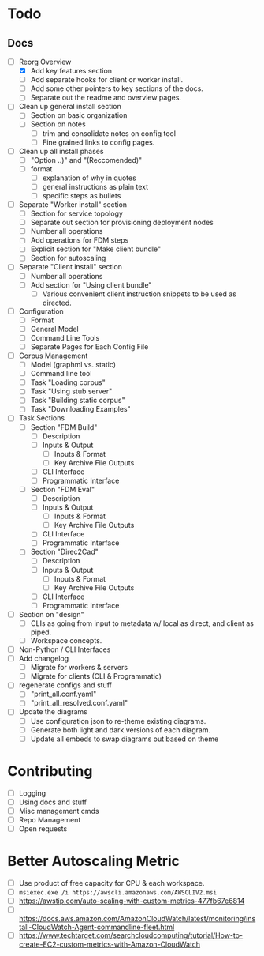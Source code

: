 # Todo

## Docs

- [ ] Reorg Overview
    - [x] Add key features section
    - [ ] Add separate hooks for client or worker install.
    - [ ] Add some other pointers to key sections of the docs.
    - [ ] Separate out the readme and overview pages.
- [ ] Clean up general install section
    - [ ] Section on basic organization
    - [ ] Section on notes
      - [ ] trim and consolidate notes on config tool
      - [ ] Fine grained links to config pages.
- [ ] Clean up all install phases
    - [ ] "Option ..)" and "(Reccomended)"
    - [ ] format
        - [ ] explanation of why in quotes
        - [ ] general instructions as plain text
        - [ ] specific steps as bullets
- [ ] Separate "Worker install" section
    - [ ] Section for service topology
    - [ ] Separate out section for provisioning deployment nodes
    - [ ] Number all operations
    - [ ] Add operations for FDM steps
    - [ ] Explicit section for "Make client bundle"
    - [ ] Section for autoscaling
- [ ] Separate "Client install" section
    - [ ] Number all operations
    - [ ] Add section for "Using client bundle"
        - [ ] Various convenient client instruction snippets to be used as
          directed.
- [ ] Configuration
    - [ ] Format
    - [ ] General Model
    - [ ] Command Line Tools
    - [ ] Separate Pages for Each Config File
- [ ] Corpus Management
    - [ ] Model (graphml vs. static)
    - [ ] Command line tool
    - [ ] Task "Loading corpus"
    - [ ] Task "Using stub server"
    - [ ] Task "Building static corpus"
    - [ ] Task "Downloading Examples"
- [ ] Task Sections
    - [ ] Section "FDM Build"
        - [ ] Description
        - [ ] Inputs & Output
            - [ ] Inputs & Format
            - [ ] Key Archive File Outputs
        - [ ] CLI Interface
        - [ ] Programmatic Interface
    - [ ] Section "FDM Eval"
        - [ ] Description
        - [ ] Inputs & Output
            - [ ] Inputs & Format
            - [ ] Key Archive File Outputs
        - [ ] CLI Interface
        - [ ] Programmatic Interface
    - [ ] Section "Direc2Cad"
        - [ ] Description
        - [ ] Inputs & Output
            - [ ] Inputs & Format
            - [ ] Key Archive File Outputs
        - [ ] CLI Interface
        - [ ] Programmatic Interface
- [ ] Section on "design"
    - [ ] CLIs as going from input to metadata w/ local as direct, and client as
      piped.
    - [ ] Workspace concepts.
- [ ] Non-Python / CLI Interfaces
- [ ] Add changelog
    - [ ] Migrate for workers & servers
    - [ ] Migrate for clients (CLI & Programmatic)
- [ ] regenerate configs and stuff
    - [ ] "print_all.conf.yaml"
    - [ ] "print_all_resolved.conf.yaml"
- [ ] Update the diagrams
    - [ ] Use configuration json to re-theme existing diagrams.
    - [ ] Generate both light and dark versions of each diagram.
    - [ ] Update all embeds to swap diagrams out based on theme

# Contributing

- [ ] Logging
- [ ] Using docs and stuff
- [ ] Misc management cmds
- [ ] Repo Management
- [ ] Open requests

# Better Autoscaling Metric

- [ ] Use product of free capacity for CPU & each workspace.
- [ ] `msiexec.exe /i https://awscli.amazonaws.com/AWSCLIV2.msi`
- [ ] https://awstip.com/auto-scaling-with-custom-metrics-477fb67e6814
- [ ] https://docs.aws.amazon.com/AmazonCloudWatch/latest/monitoring/install-CloudWatch-Agent-commandline-fleet.html
- [ ] https://www.techtarget.com/searchcloudcomputing/tutorial/How-to-create-EC2-custom-metrics-with-Amazon-CloudWatch
